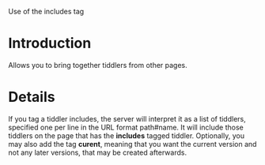 Use of the includes tag

# Introduction #

Allows you to bring together tiddlers from other pages.


# Details #

If you tag a tiddler includes, the server will interpret ít as a list of tiddlers, specified one per line in the URL format path#name. It will include those tiddlers on the page that has the **includes** tagged tiddler. Optionally, you may also add the tag **curent**, meaning that you want the current version and not any later versions, that may be created afterwards.